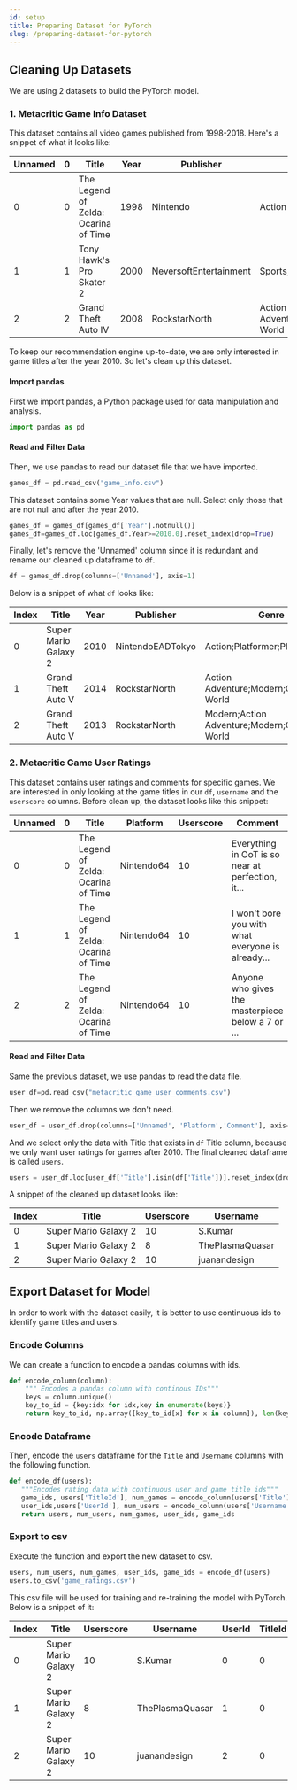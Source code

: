 ```yaml
---
id: setup
title: Preparing Dataset for PyTorch
slug: /preparing-dataset-for-pytorch
---
```


## Cleaning Up Datasets

We are using 2 datasets to build the PyTorch model.

### 1. Metacritic Game Info Dataset

This dataset contains all video games published from 1998-2018. Here's a snippet of what it looks like:

| Unnamed | 0   | Title                                | Year | Publisher              | Genre                                     | Platform       | Metascore | Avg_Userscore | No_Players |
| ------- | --- | ------------------------------------ | ---- | ---------------------- | ----------------------------------------- | -------------- | --------- | ------------- | ---------- |
| 0       | 0   | The Legend of Zelda: Ocarina of Time | 1998 | Nintendo               | Action Adventure;Fantasy                  | Nintendo64     | 99        | 9.1           | 1 Player   |
| 1       | 1   | Tony Hawk's Pro Skater 2             | 2000 | NeversoftEntertainment | Sports;Alternative;Skateboarding          | PlayStation 98 | 7.4       | 1-2           |
| 2       | 2   | Grand Theft Auto IV                  | 2008 | RockstarNorth          | Action Adventure;Modern;Modern;Open-World | PlayStation3   | 98        | 7.5           | 1 Player   |

To keep our recommendation engine up-to-date, we are only interested in game titles after the year 2010. So let's clean up this dataset.

#### Import pandas

First we import pandas, a Python package used for data manipulation and analysis.

```python
import pandas as pd
```

#### Read and Filter Data

Then, we use pandas to read our dataset file that we have imported.

```python
games_df = pd.read_csv("game_info.csv")
```

This dataset contains some Year values that are null. Select only those that are not null and after the year 2010.

```python
games_df = games_df[games_df['Year'].notnull()]
games_df=games_df.loc[games_df.Year>=2010.0].reset_index(drop=True)
```

Finally, let's remove the 'Unnamed' column since it is redundant and rename our cleaned up dataframe to `df`.

```python
df = games_df.drop(columns=['Unnamed'], axis=1)
```

Below is a snippet of what `df` looks like:

| Index | Title                | Year | Publisher        | Genre                                     | Platform     | Metascore | Avg_Userscore | No_Players            |
| ----- | -------------------- | ---- | ---------------- | ----------------------------------------- | ------------ | --------- | ------------- | --------------------- |
| 0     | Super Mario Galaxy 2 | 2010 | NintendoEADTokyo | Action;Platformer;Platformer;3D           | Wii          | 97        | 9.1           | No Online Multiplayer |
| 1     | Grand Theft Auto V   | 2014 | RockstarNorth    | Action Adventure;Modern;Open-World        | XboxOne      | 97        | 7.8           | Up to 30              |
| 2     | Grand Theft Auto V   | 2013 | RockstarNorth    | Modern;Action Adventure;Modern;Open-World | PlayStation3 | 97        | 8.3           | Up to 16              |

### 2. Metacritic Game User Ratings

This dataset contains user ratings and comments for specific games. We are interested in only looking at the game titles in our `df`, `username` and the `userscore` columns. Before clean up, the dataset looks like this snippet:

| Unnamed | 0   | Title                                | Platform   | Userscore | Comment                                           | Username   |
| ------- | --- | ------------------------------------ | ---------- | --------- | ------------------------------------------------- | ---------- |
| 0       | 0   | The Legend of Zelda: Ocarina of Time | Nintendo64 | 10        | Everything in OoT is so near at perfection, it... | SirCaestus |
| 1       | 1   | The Legend of Zelda: Ocarina of Time | Nintendo64 | 10        | I won't bore you with what everyone is already... | Kaistlin   |
| 2       | 2   | The Legend of Zelda: Ocarina of Time | Nintendo64 | 10        | Anyone who gives the masterpiece below a 7 or ... | Jacody     |

#### Read and Filter Data

Same the previous dataset, we use pandas to read the data file.

```python
user_df=pd.read_csv("metacritic_game_user_comments.csv")
```

Then we remove the columns we don't need.

```python
user_df = user_df.drop(columns=['Unnamed', 'Platform','Comment'], axis=1)
```

And we select only the data with Title that exists in `df` Title column, because we only want user ratings for games after 2010. The final cleaned dataframe is called `users`.

```python
users = user_df.loc[user_df['Title'].isin(df['Title'])].reset_index(drop=True)
```

A snippet of the cleaned up dataset looks like:

| Index | Title                | Userscore | Username        |
| ----- | -------------------- | --------- | --------------- |
| 0     | Super Mario Galaxy 2 | 10        | S.Kumar         |
| 1     | Super Mario Galaxy 2 | 8         | ThePlasmaQuasar |
| 2     | Super Mario Galaxy 2 | 10        | juanandesign    |

## Export Dataset for Model

In order to work with the dataset easily, it is better to use continuous ids to identify game titles and users.

### Encode Columns

We can create a function to encode a pandas columns with ids.

```python
def encode_column(column):
    """ Encodes a pandas column with continous IDs"""
    keys = column.unique()
    key_to_id = {key:idx for idx,key in enumerate(keys)}
    return key_to_id, np.array([key_to_id[x] for x in column]), len(keys)
```

### Encode Dataframe

Then, encode the `users` dataframe for the `Title` and `Username` columns with the following function.

```python
def encode_df(users):
   """Encodes rating data with continuous user and game title ids"""
   game_ids, users['TitleId'], num_games = encode_column(users['Title'])
   user_ids,users['UserId'], num_users = encode_column(users['Username'])
   return users, num_users, num_games, user_ids, game_ids
```

### Export to csv

Execute the function and export the new dataset to csv.

```python
users, num_users, num_games, user_ids, game_ids = encode_df(users)
users.to_csv('game_ratings.csv')
```

This csv file will be used for training and re-training the model with PyTorch. Below is a snippet of it:

| Index | Title                | Userscore | Username        | UserId | TitleId |
| ----- | -------------------- | --------- | --------------- | ------ | ------- |
| 0     | Super Mario Galaxy 2 | 10        | S.Kumar         | 0      | 0       |
| 1     | Super Mario Galaxy 2 | 8         | ThePlasmaQuasar | 1      | 0       |
| 2     | Super Mario Galaxy 2 | 10        | juanandesign    | 2      | 0       |
